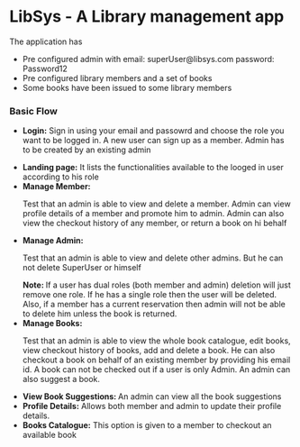 # LibSys - A Library management app
<title>CSC 517 - Project 1</title>

The application has
<ul>
<li>Pre configured admin with email: superUser@libsys.com password: Password12</li>
<li>Pre configured library members and a set of books</li>
<li>Some books have been issued to some library members</li>
</ul>
<h3>Basic Flow</h3>
<ul>
<li><p><b>Login:</b> Sign in using your email and passowrd and choose the role you want to be logged in. A new user can sign up as a member. Admin has to be created by an existing admin</p></li>
<li><b>Landing page:</b> It lists the functionalities available to the looged in user according to his role</li>
<li><b>Manage Member:</b><br/>
<p>Test that an admin is able to view and delete a member. Admin can view profile details of a member and promote him to admin. Admin can also view the checkout history of any member, or return a book on hi behalf</p></li>
<li><b>Manage Admin:</b><br/>
<p>Test that an admin is able to view and delete other admins. But he can not delete SuperUser or himself</p></li>
<b>Note: </b>If a user has dual roles (both member and admin) deletion will just remove one role. If he has a single role then the user will be deleted. Also, if a member has a current reservation then admin will not be able to delete him unless the book is returned.
<li><b>Manage Books:</b><br/>
<p>Test that an admin is able to view the whole book catalogue, edit books, view checkout history of books, add and delete a book. He can also checkout a book on behalf of an existing member by providing his email id. A book can not be checked out if a user is only Admin. An admin can also suggest a book.</p></li>
<li><b>View Book Suggestions: </b>An admin can view all the book suggestions</li>
<li><b>Profile Details:</b> Allows both member and admin to update their profile details.</li>
<li><b>Books Catalogue:</b> This option is given to a member to checkout an available book</li>
</ul>
